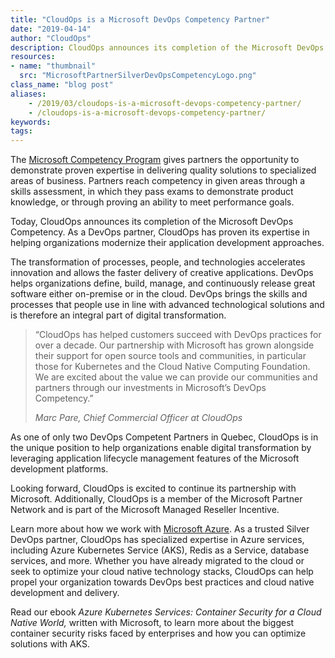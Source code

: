 ```yaml
---
title: "CloudOps is a Microsoft DevOps Competency Partner"
date: "2019-04-14"
author: "CloudOps"
description: CloudOps announces its completion of the Microsoft DevOps Competency. As a DevOps partner, CloudOps has proven its expertise in helping organizations modernize their application development approaches.
resources:
- name: "thumbnail"
  src: "MicrosoftPartnerSilverDevOpsCompetencyLogo.png"
class_name: "blog post"
aliases:
    - /2019/03/cloudops-is-a-microsoft-devops-competency-partner/
    - /cloudops-is-a-microsoft-devops-competency-partner/
keywords:
tags:
---
```


<div class="post-content"><p>The <a href="https://partner.microsoft.com/en-ca/membership/competencies">Microsoft Competency Program</a> gives partners the opportunity to demonstrate proven expertise in delivering quality solutions to specialized areas of business. Partners reach competency in given areas through a skills assessment, in which they pass exams to demonstrate product knowledge, or through proving an ability to meet performance goals.</p><p>Today, CloudOps announces its completion of the Microsoft DevOps Competency. As a DevOps partner, CloudOps has proven its expertise in helping organizations modernize their application development approaches.</p><p>The transformation of processes, people, and technologies accelerates innovation and allows the faster delivery of creative applications. DevOps helps organizations define, build, manage, and continuously release great software either on-premise or in the cloud. DevOps brings the skills and processes that people use in line with advanced technological solutions and is therefore an integral part of digital transformation.</p><blockquote class="wp-block-quote"><p>“CloudOps has helped customers succeed with DevOps practices for over a decade. Our partnership with Microsoft has grown alongside their support for open source tools and communities, in particular those for Kubernetes and the Cloud Native Computing Foundation. We are excited about the value we can provide our communities and partners through our investments in Microsoft’s DevOps Competency.”</p><p><cite>Marc Pare, Chief Commercial Officer at CloudOps</cite></p></blockquote><p>As one of only two DevOps Competent Partners in Quebec, CloudOps is in the unique position to help organizations enable digital transformation by leveraging application lifecycle management features of the Microsoft development platforms.</p><p>Looking forward, CloudOps is excited to continue its partnership with Microsoft. Additionally, CloudOps is a member of the Microsoft Partner Network and is part of the Microsoft Managed Reseller Incentive.</p><p>Learn more about how we work with <a href="https://www.cloudops.com/microsoft-azure/">Microsoft Azure</a>. As a trusted Silver DevOps partner, CloudOps has specialized expertise in Azure services, including Azure Kubernetes Service (AKS), Redis as a Service, database services, and more. Whether you have already migrated to the cloud or seek to optimize your cloud native technology stacks, CloudOps can help propel your organization towards DevOps best practices and cloud native development and delivery.</p><p>Read our ebook <em>Azure Kubernetes Services: Container Security for a Cloud Native World, </em>written with Microsoft, to learn more about the biggest container security risks faced by enterprises and how you can optimize solutions with AKS.</p>